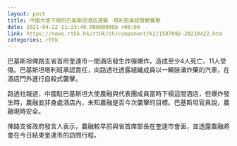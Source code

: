 ```yaml
---
layout: post
title: 中國大使下榻的巴基斯坦酒店遇襲　塔利班承認發動襲擊
date: 2021-04-22 11:23:48.000000000 +08:00
link: https://news.rthk.hk/rthk/ch/component/k2/1587092-20210422.htm
categories: rthk
---
```


巴基斯坦俾路支省首府奎達市一間酒店發生炸彈爆炸，造成至少4人死亡、11人受傷。巴基斯坦塔利班承認責任，向路透社透露組織成員以一輛裝滿炸藥的汽車，在酒店門外進行自殺式襲擊。

路透社報道，中國駐巴基斯坦大使農融與代表團成員當時下榻這間酒店，但爆炸發生時，農融並非身處酒店內，未知農融是否今次襲擊的目標。巴基斯坦官員說，農融現時安全。

俾路支省政府發言人表示，農融較早前與省首席部長在奎達市會面，並透露農融將會在今日結束奎達市的訪問行程。
